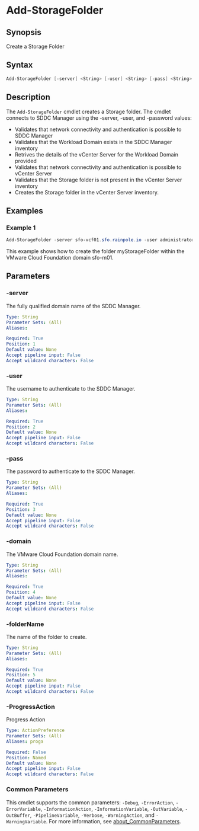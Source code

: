 # Add-StorageFolder

## Synopsis

Create a Storage Folder

## Syntax

```powershell
Add-StorageFolder [-server] <String> [-user] <String> [-pass] <String> [-domain] <String> [-folderName] <String> [-ProgressAction <ActionPreference>] [<CommonParameters>]
```

## Description

The `Add-StorageFolder` cmdlet creates a Storage folder. The cmdlet connects to SDDC Manager using the -server, -user, and -password values:

- Validates that network connectivity and authentication is possible to SDDC Manager
- Validates that the Workload Domain exists in the SDDC Manager inventory
- Retrives the details of the vCenter Server for the Workload Domain provided
- Validates that network connectivity and authentication is possible to vCenter Server
- Validates that the Storage folder is not present in the vCenter Server inventory
- Creates the Storage folder in the vCenter Server inventory.

## Examples

### Example 1

```powershell
Add-StorageFolder -server sfo-vcf01.sfo.rainpole.io -user administrator@vsphere.local -pass VMw@re1! -domain sfo-m01 -foldername "myStorageFolder"
```

This example shows how to create the folder myStorageFolder within the VMware Cloud Foundation domain sfo-m01.

## Parameters

### -server

The fully qualified domain name of the SDDC Manager.

```yaml
Type: String
Parameter Sets: (All)
Aliases:

Required: True
Position: 1
Default value: None
Accept pipeline input: False
Accept wildcard characters: False
```

### -user

The username to authenticate to the SDDC Manager.

```yaml
Type: String
Parameter Sets: (All)
Aliases:

Required: True
Position: 2
Default value: None
Accept pipeline input: False
Accept wildcard characters: False
```

### -pass

The password to authenticate to the SDDC Manager.

```yaml
Type: String
Parameter Sets: (All)
Aliases:

Required: True
Position: 3
Default value: None
Accept pipeline input: False
Accept wildcard characters: False
```

### -domain

The VMware Cloud Foundation domain name.

```yaml
Type: String
Parameter Sets: (All)
Aliases:

Required: True
Position: 4
Default value: None
Accept pipeline input: False
Accept wildcard characters: False
```

### -folderName

The name of the folder to create.

```yaml
Type: String
Parameter Sets: (All)
Aliases:

Required: True
Position: 5
Default value: None
Accept pipeline input: False
Accept wildcard characters: False
```

### -ProgressAction

Progress Action

```yaml
Type: ActionPreference
Parameter Sets: (All)
Aliases: proga

Required: False
Position: Named
Default value: None
Accept pipeline input: False
Accept wildcard characters: False
```

### Common Parameters

This cmdlet supports the common parameters: `-Debug`, `-ErrorAction`, `-ErrorVariable`, `-InformationAction`, `-InformationVariable`, `-OutVariable`, `-OutBuffer`, `-PipelineVariable`, `-Verbose`, `-WarningAction`, and `-WarningVariable`. For more information, see [about_CommonParameters](http://go.microsoft.com/fwlink/?LinkID=113216).
